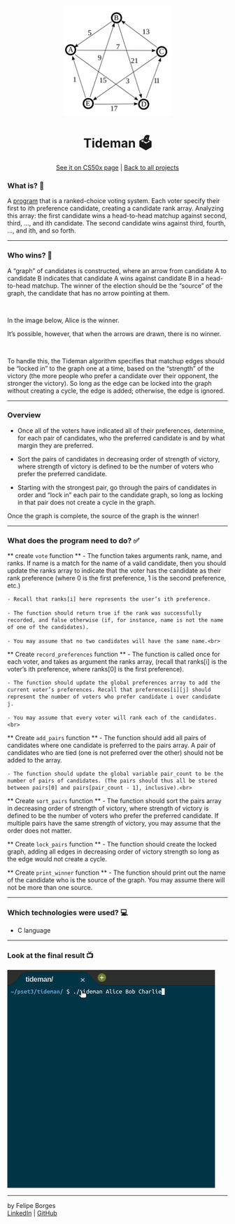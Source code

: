 <div align="center">	
	<img src="./.github/tidemanimg.png" alt="tidemanimg" width="50%"/>	
</div>

<div align="center">
	<h1>Tideman 🗳️</h1>	
</div>

<div align="center">
  <a href="https://cs50.harvard.edu/x/2020/psets/3/tideman/">See it on CS50x page</a> |
	<a href="https://github.com/felipejsborges/cs50_challenges#cs50x-challenges-">Back to all projects</a>  
</div>

### What is? 🤔
A [program](./tideman.c) that is a ranked-choice voting system. Each voter specify their first to ith preference candidate, creating a candidate rank array. Analyzing this array: the first candidate wins a head-to-head matchup against second, third, ..., and ith candidate. The second candidate wins against third, fourth, ..., and ith, and so forth.
<hr>

### Who wins? 🤔
A “graph” of candidates is constructed, where an arrow from candidate A to candidate B indicates that candidate A wins against candidate B in a head-to-head matchup. The winner of the election should be the “source” of the graph, the candidate that has no arrow pointing at them.

<img src="https://cs50.harvard.edu/x/2020/psets/3/condorcet_graph_1.png" alt="" width="50%"/>

In the image below, Alice is the winner.

It’s possible, however, that when the arrows are drawn, there is no winner.

<img src="https://cs50.harvard.edu/x/2020/psets/3/no_condorcet_1.png" alt="" width="50%"/>

To handle this, the Tideman algorithm specifies that matchup edges should be “locked in” to the graph one at a time, based on the “strength” of the victory (the more people who prefer a candidate over their opponent, the stronger the victory). So long as the edge can be locked into the graph without creating a cycle, the edge is added; otherwise, the edge is ignored.
<hr>

### Overview

- Once all of the voters have indicated all of their preferences, determine, for each pair of candidates, who the preferred candidate is and by what margin they are preferred.

- Sort the pairs of candidates in decreasing order of strength of victory, where strength of victory is defined to be the number of voters who prefer the preferred candidate.

- Starting with the strongest pair, go through the pairs of candidates in order and “lock in” each pair to the candidate graph, so long as locking in that pair does not create a cycle in the graph.
	
Once the graph is complete, the source of the graph is the winner!
<hr>

### What does the program need to do? ✅

** create `vote` function **
	- The function takes arguments rank, name, and ranks. If name is a match for the name of a valid candidate, then you should update the ranks array to indicate that the voter has the candidate as their rank preference (where 0 is the first preference, 1 is the second preference, etc.)

	- Recall that ranks[i] here represents the user’s ith preference.
	
	- The function should return true if the rank was successfully recorded, and false otherwise (if, for instance, name is not the name of one of the candidates).
	
	- You may assume that no two candidates will have the same name.<br>

** Create `record_preferences` function **
	- The function is called once for each voter, and takes as argument the ranks array, (recall that ranks[i] is the voter’s ith preference, where ranks[0] is the first preference).

	- The function should update the global preferences array to add the current voter’s preferences. Recall that preferences[i][j] should represent the number of voters who prefer candidate i over candidate j.

	- You may assume that every voter will rank each of the candidates.<br>

** Create `add_pairs` function **
	- The function should add all pairs of candidates where one candidate is preferred to the pairs array. A pair of candidates who are tied (one is not preferred over the other) should not be added to the array.

	- The function should update the global variable pair_count to be the number of pairs of candidates. (The pairs should thus all be stored between pairs[0] and pairs[pair_count - 1], inclusive).<br>

** Create `sort_pairs` function **
	- The function should sort the pairs array in decreasing order of strength of victory, where strength of victory is defined to be the number of voters who prefer the preferred candidate. If multiple pairs have the same strength of victory, you may assume that the order does not matter.<br>

** Create `lock_pairs` function **
	- The function should create the locked graph, adding all edges in decreasing order of victory strength so long as the edge would not create a cycle.<br>

** Create `print_winner` function **
	- The function should print out the name of the candidate who is the source of the graph. You may assume there will not be more than one source.
<hr>

### Which technologies were used? 💻
- C language
<hr>

### Look at the final result 📺<br>
![tideman](./.github/tideman.gif)
<hr>

by Felipe Borges<br>
[LinkedIn](https://www.linkedin.com/in/felipejsborges) | [GitHub](https://github.com/felipejsborges)
